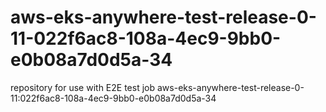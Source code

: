 # aws-eks-anywhere-test-release-0-11-022f6ac8-108a-4ec9-9bb0-e0b08a7d0d5a-34
repository for use with E2E test job aws-eks-anywhere-test-release-0-11:022f6ac8-108a-4ec9-9bb0-e0b08a7d0d5a-34
